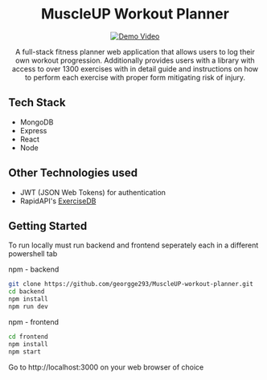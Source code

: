 <h1 align="center">MuscleUP Workout Planner</h1>

<p align="center">
  <a href="https://www.youtube.com/watch?v=tUjxPNXM2J0">
    <img src="https://img.youtube.com/vi/tUjxPNXM2J0/0.jpg" alt="Demo Video">
  </a>
</p>

<p align="center">
  A full-stack fitness planner web application that allows users to log their own workout progression. Additionally provides users with a library with access to over 1300 exercises with in detail guide and instructions on how to perform each exercise with proper form mitigating risk of injury.
</p>

## Tech Stack
- MongoDB
- Express
- React
- Node

## Other Technologies used
- JWT (JSON Web Tokens) for authentication
- RapidAPI's [ExerciseDB](https://rapidapi.com/justin-WFnsXH_t6/api/exercisedb)

## Getting Started

To run locally must run backend and frontend seperately each in a different powershell tab

npm - backend

```bash
git clone https://github.com/georgge293/MuscleUP-workout-planner.git
cd backend
npm install
npm run dev
```

npm - frontend

```bash
cd frontend
npm install
npm start
```

Go to http://localhost:3000 on your web browser of choice


